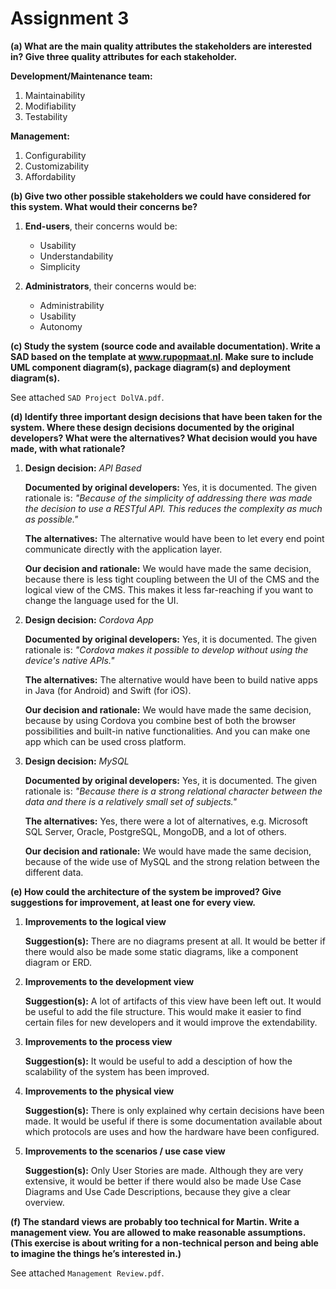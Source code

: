 # Assignment 3

**(a) What are the main quality attributes the stakeholders are interested in? Give three quality attributes for each stakeholder.**

__Development/Maintenance team:__

1. Maintainability
2. Modifiability
3. Testability

__Management:__

1. Configurability
2. Customizability
3. Affordability

**(b) Give two other possible stakeholders we could have considered for this system. What would their concerns be?**

1. __End-users__, their concerns would be:
	- Usability
	- Understandability
	- Simplicity

2. __Administrators__, their concerns would be:
	- Administrability  
	- Usability  
	- Autonomy  

**(c) Study the system (source code and available documentation). Write a SAD based on the template at www.rupopmaat.nl. Make sure to include UML component diagram(s), package diagram(s) and deployment diagram(s).**

See attached `SAD Project DolVA.pdf`.

**(d) Identify three important design decisions that have been taken for the system. Where these design decisions documented by the original developers? What were the alternatives? What decision would you have made, with what rationale?**

1. __Design decision:__ *API Based*

	__Documented by original developers:__ Yes, it is documented. The given rationale is: *"Because of the simplicity of addressing there was made the decision to use a RESTful API. This reduces the complexity as much as possible."*

	__The alternatives:__ The alternative would have been to let every end point communicate directly with the application layer.

	__Our decision and rationale:__ We would have made the same decision, because there is less tight coupling between the UI of the CMS and the logical view of the CMS. This makes it less far-reaching if you want to change the language used for the UI.

2. __Design decision:__ *Cordova App*

	__Documented by original developers:__ Yes, it is documented. The given rationale is: *"Cordova makes it possible to develop without using the device's native APIs."*

	__The alternatives:__ The alternative would have been to build native apps in Java (for Android) and Swift (for iOS).

	__Our decision and rationale:__ We would have made the same decision, because by using Cordova you combine best of both the browser possibilities and built-in native functionalities. And you can make one app which can be used cross platform.

3. __Design decision:__ *MySQL*

	__Documented by original developers:__ Yes, it is documented. The given rationale is: *"Because there is a strong relational character between the data and there is a relatively small set of subjects."*

	__The alternatives:__ Yes, there were a lot of alternatives, e.g. Microsoft SQL Server, Oracle, PostgreSQL, MongoDB, and a lot of others.

	__Our decision and rationale:__ We would have made the same decision, because of the wide use of MySQL and the strong relation between the different data.

**(e) How could the architecture of the system be improved? Give suggestions for improvement, at least one for every view.**

1. __Improvements to the logical view__ 

	__Suggestion(s):__ There are no diagrams present at all. It would be better if there would also be made some static diagrams, like a component diagram or ERD.

2. __Improvements to the development view__ 

	__Suggestion(s):__ A lot of artifacts of this view have been left out. It would be useful to add the file structure. This would make it easier to find certain files for new developers and it would improve the extendability.

3. __Improvements to the process view__ 

	__Suggestion(s):__ It would be useful to add a desciption of how the scalability of the system has been improved.

4. __Improvements to the physical view__ 

	__Suggestion(s):__ There is only explained why certain decisions have been made. It would be useful if there is some documentation available about which protocols are uses and how the hardware have been configured.

5. __Improvements to the scenarios / use case view__ 

	__Suggestion(s):__ Only User Stories are made. Although they are very extensive, it would be better if there would also be made Use Case Diagrams and Use Cade Descriptions, because they give a clear overview.

**(f) The standard views are probably too technical for Martin. Write a management view. You are allowed to make reasonable assumptions. (This exercise is about writing for a non-technical person and being able to imagine the things he’s interested in.)**

See attached `Management Review.pdf`.
